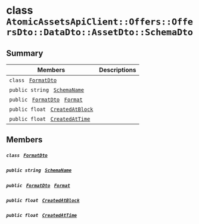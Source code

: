# class `AtomicAssetsApiClient::Offers::OffersDto::DataDto::AssetDto::SchemaDto` 

## Summary

 Members                                | Descriptions                                
----------------------------------------|---------------------------------------------
`class ` [`FormatDto`](AtomicAssetsApiClient--Offers--OffersDto--DataDto--AssetDto--SchemaDto--FormatDto.md)        | 
`public string ` [`SchemaName`](#class_atomic_assets_api_client_1_1_offers_1_1_offers_dto_1_1_data_dto_1_1_asset_dto_1_1_schema_dto_1a50d439f0d7b1835a13ec1f4da383f957) | 
`public ` [`FormatDto`](AtomicAssetsApiClient--Offers--OffersDto--DataDto--AssetDto--SchemaDto--FormatDto.md)` ` [`Format`](#class_atomic_assets_api_client_1_1_offers_1_1_offers_dto_1_1_data_dto_1_1_asset_dto_1_1_schema_dto_1ab4fe4d63207a5184d9e0c8a5aa54891c) | 
`public float ` [`CreatedAtBlock`](#class_atomic_assets_api_client_1_1_offers_1_1_offers_dto_1_1_data_dto_1_1_asset_dto_1_1_schema_dto_1a0caa720646d595f07067fcc6c44a4b2e) | 
`public float ` [`CreatedAtTime`](#class_atomic_assets_api_client_1_1_offers_1_1_offers_dto_1_1_data_dto_1_1_asset_dto_1_1_schema_dto_1a14bdb6268c108cfc8647325d8aff2078) | 

## Members

##### `class ` [`FormatDto`](AtomicAssetsApiClient--Offers--OffersDto--DataDto--AssetDto--SchemaDto--FormatDto.md) 

##### `public string ` [`SchemaName`](#class_atomic_assets_api_client_1_1_offers_1_1_offers_dto_1_1_data_dto_1_1_asset_dto_1_1_schema_dto_1a50d439f0d7b1835a13ec1f4da383f957) 

##### `public ` [`FormatDto`](AtomicAssetsApiClient--Offers--OffersDto--DataDto--AssetDto--SchemaDto--FormatDto.md)` ` [`Format`](#class_atomic_assets_api_client_1_1_offers_1_1_offers_dto_1_1_data_dto_1_1_asset_dto_1_1_schema_dto_1ab4fe4d63207a5184d9e0c8a5aa54891c) 

##### `public float ` [`CreatedAtBlock`](#class_atomic_assets_api_client_1_1_offers_1_1_offers_dto_1_1_data_dto_1_1_asset_dto_1_1_schema_dto_1a0caa720646d595f07067fcc6c44a4b2e) 

##### `public float ` [`CreatedAtTime`](#class_atomic_assets_api_client_1_1_offers_1_1_offers_dto_1_1_data_dto_1_1_asset_dto_1_1_schema_dto_1a14bdb6268c108cfc8647325d8aff2078) 

